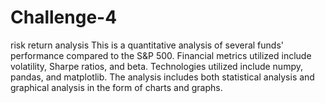 # Challenge-4
risk return analysis
This is a quantitative analysis of several funds' performance compared to the S&P 500. Financial metrics utilized include volatility, Sharpe ratios, and beta. Technologies utilized include numpy, pandas, and matplotlib. The analysis includes both statistical analysis and graphical analysis in the form of charts and graphs.
